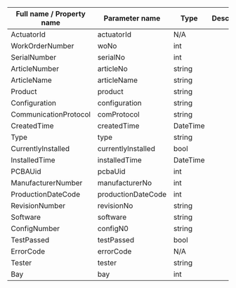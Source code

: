 
| Full name / Property name | Parameter name       | Type     | Description |
|---------------------------|----------------------|----------|-------------|
| ActuatorId                | actuatorId           | N/A      |             |
| WorkOrderNumber           | woNo                 | int      |             |
| SerialNumber              | serialNo             | int      |             |
| ArticleNumber             | articleNo            | string   |             |
| ArticleName               | articleName          | string   |             |
| Product                   | product              | string   |             |
| Configuration             | configuration        | string   |             |
| CommunicationProtocol     | comProtocol          | string   |             |
| CreatedTime               | createdTime          | DateTime |             |
| Type                      | type                 | string   |             |
| CurrentlyInstalled        | currentlyInstalled   | bool     |             |
| InstalledTime             | installedTime        | DateTime |             |
| PCBAUid                   | pcbaUid              | int      |             |
| ManufacturerNumber        | manufacturerNo       | int      |             |
| ProductionDateCode        | productionDateCode   | int      |             |
| RevisionNumber            | revisionNo           | string   |             |
| Software                  | software             | string   |             |
| ConfigNumber              | configN0             | string   |             |
| TestPassed                | testPassed           | bool     |             |
| ErrorCode                 | errorCode            | N/A      |             |
| Tester                    | tester               | string   |             |
| Bay                       | bay                  | int      |             |

